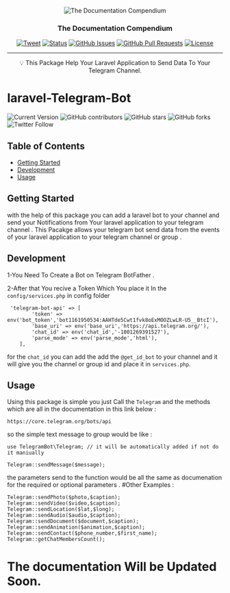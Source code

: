 <p align="center">
 <img src="https://i.imgur.com/rSyq3MW.png" alt="The Documentation Compendium"></a>
</p>

<h3 align="center">The Documentation Compendium</h3>

<div align="center">

  [![Tweet](https://img.shields.io/twitter/url/https/shields.io.svg?style=social)](https://twitter.com/intent/tweet?text=%F0%9F%93%A2%20Various%20README%20templates%20and%20tips%20on%20writing%20high-quality%20documentation%20that%20people%20want%20to%20read.&url=https://github.com/kylelobo/The-Documentation-Compendium)
  [![Status](https://img.shields.io/badge/status-active-success.svg)]()
  [![GitHub Issues](https://img.shields.io/github/issues/kylelobo/The-Documentation-Compendium.svg)](https://github.com/farshadff/telegram-bot/issues)
  [![GitHub Pull Requests](https://img.shields.io/github/issues-pr/kylelobo/The-Documentation-Compendium.svg)](https://github.com/farshadff/telegram-bot/pulls)
  [![License](https://img.shields.io/badge/license-CC0-blue.svg)](http://creativecommons.org/publicdomain/zero/1.0/)

<!--   <a href="https://www.producthunt.com/posts/the-documentation-compendium?utm_source=badge-top-post-badge&utm_medium=badge&utm_souce=badge-the-documentation-compendium" target="_blank"><img src="https://api.producthunt.com/widgets/embed-image/v1/top-post-badge.svg?post_id=157965&theme=dark&period=daily" alt="The Documentation Compendium - Beautiful README templates that people want to read. | Product Hunt Embed" style="width: 250px; height: 54px;" width="250px" height="54px" /></a> -->

</div>

---

<p align = "center">💡 This Package Help Your Laravel Application to Send Data To Your Telegram Channel.</p>

# laravel-Telegram-Bot
![Current Version](https://img.shields.io/badge/version-v0.1-blue)
![GitHub contributors](https://img.shields.io/github/contributors/farshadff/README-Template)
![GitHub stars](https://img.shields.io/github/stars/farshadff/README-Template?style=social)
![GitHub forks](https://img.shields.io/github/forks/farshadff/README-Template?style=social)
![Twitter Follow](https://img.shields.io/twitter/follow/farshadff?style=social)


## Table of Contents
- [Getting Started](#getting-started)
- [Development](#development)
- [Usage](#usage)

## Getting Started
with the help of this package you can add a laravel bot to your channel and send your Notifications from Your laravel application to your telegram channel .
This Pacakge allows your telegram bot send data from the events of your laravel application to your telegram channel or group .
## Development

1-You Need To Create a Bot on Telegram BotFather .

2-After that You recive a Token Which You place it In the `config/services.php` in config folder
```
 'telegram-bot-api' => [
        'token' => env('bot_token','bot1161950534:AAHTde5Cwt1fvk8oExMOOZLwLR-U5__BtcI'),
        'base_uri' => env('base_uri','https://api.telegram.org/'),
        'chat_id' => env('chat_id','-1001269391527'),
        'parse_mode' => env('parse_mode','html'),
    ],
```
for the `chat_id` you can add the add the `@get_id_bot` to your channel and it will give you the channel or group id and place it in `services.php`.

## Usage

Using this package is simple you just Call the `Telegram` and the methods which are all in the documentation in this link below :
```
https://core.telegram.org/bots/api
```
so the simple text message to group would be like :
```
use TelegramBot\Telegram; // it will be automatically added if not do it maniually  

Telegram::sendMessage($message);
```
the parameters send to the function would be all the same as documenation for the required or optional parameters .
 #Other Examples :
 ```
Telegram::sendPhoto($photo,$caption);
Telegram::sendVideo($video,$caption);
Telegram::sendLocation($lat,$long);
Telegram::sendAudio($audio,$caption);
Telegram::sendDocument($document,$caption);
Telegram::sendAnimation($animation,$caption);
Telegram::sendContact($phone_number,$first_name);
Telegram::getChatMembersCount();
 ```

# The documentation Will be Updated Soon.
